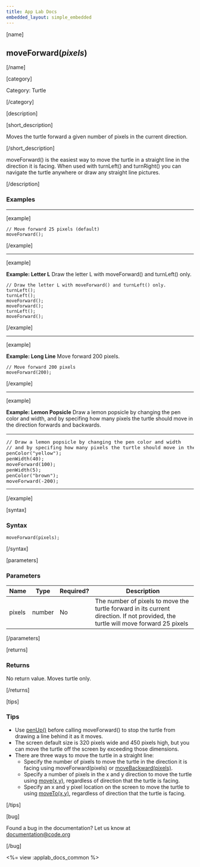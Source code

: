 ```yaml
---
title: App Lab Docs
embedded_layout: simple_embedded
---
```


[name]

## moveForward(*pixels*)

[/name]

[category]

Category: Turtle

[/category]

[description]

[short_description]

Moves the turtle forward a given number of pixels in the current direction.

[/short_description]

moveForward() is the easiest way to move the turtle in a straight line in the direction it is facing. When used with turnLeft() and turnRight() you can navigate the turtle anywhere or draw any straight line pictures. 

[/description]

### Examples
____________________________________________________

[example]

```
// Move forward 25 pixels (default)
moveForward(); 
```

[/example]

____________________________________________________

[example]

**Example: Letter L** Draw the letter L with moveForward() and turnLeft() only.

```
// Draw the letter L with moveForward() and turnLeft() only.
turnLeft();
turnLeft();
moveForward();
moveForward();
turnLeft();
moveForward();
```

[/example]

____________________________________________________

[example]

**Example: Long Line** Move forward 200 pixels.

```
// Move forward 200 pixels
moveForward(200); 
```

[/example]

____________________________________________________

[example]

**Example: Lemon Popsicle** Draw a lemon popsicle by changing the pen color and width, and by specifing how many pixels the turtle should move in the direction forwards and backwards.

<table>
<tr>
<td style="border-style:none; width:90%; padding:0px">
<pre>
// Draw a lemon popsicle by changing the pen color and width
// and by specifing how many pixels the turtle should move in the direction forwards and backwards.
penColor("yellow");
penWidth(40);
moveForward(100);
penWidth(5);
penColor("brown");
moveForward(-200);
</pre>
</td>
<td style="border-style:none; width:10%; padding:0px">
<img src='https://images.code.org/0d47dda8effd331957863ddbee33820a-image-1445603074466.gif'>
</td>
</tr>
</table>

[/example]

[syntax]

### Syntax

```
moveForward(pixels);
```

[/syntax]

[parameters]

### Parameters

| Name  | Type | Required? | Description |
|-----------------|------|-----------|-------------|
| pixels | number | No | The number of pixels to move the turtle forward in its current direction. If not provided, the turtle will move forward 25 pixels  |

[/parameters]

[returns]

### Returns
No return value. Moves turtle only.

[/returns]

[tips]

### Tips
- Use [penUp()](/applab/docs/penUp) before calling moveForward() to stop the turtle from drawing a line behind it as it moves.
- The screen default size is 320 pixels wide and 450 pixels high, but you can move the turtle off the screen by exceeding those dimensions.
- There are three ways to move the turtle in a straight line:
	- Specify the number of pixels to move the turtle in the direction it is facing using moveForward(pixels) or [moveBackward(pixels)](/applab/docs/moveBackward).
	- Specify a number of pixels in the x and y direction to move the turtle using [move(x,y)](/applab/docs/move), regardless of direction that the turtle is facing.
	- Specify an x and y pixel location on the screen to move the turtle to using [moveTo(x,y)](/applab/docs/moveTo), regardless of direction that the turtle is facing.

[/tips]

[bug]

Found a bug in the documentation? Let us know at documentation@code.org

[/bug]

<%= view :applab_docs_common %>
